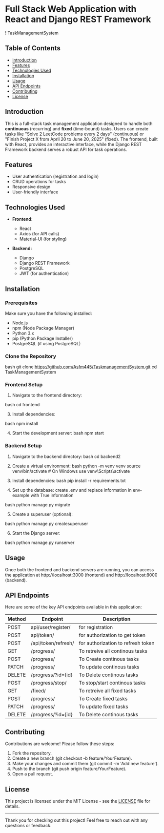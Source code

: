 # Full Stack Web Application with React and Django REST Framework

! TaskManagementSystem

## Table of Contents

- [Introduction](#introduction)
- [Features](#features)
- [Technologies Used](#technologies-used)
- [Installation](#installation)
- [Usage](#usage)
- [API Endpoints](#api-endpoints)
- [Contributing](#contributing)
- [License](#license)

## Introduction  

This is a full-stack task management application designed to handle both **continuous** (recurring) and **fixed** (time-bound) tasks. Users can create tasks like "Solve 2 LeetCode problems every 2 days" (continuous) or "Finish Project X from April 20 to June 20, 2025" (fixed). The frontend, built with React, provides an interactive interface, while the Django REST Framework backend serves a robust API for task operations.


## Features

- User authentication (registration and login)
- CRUD operations for tasks
- Responsive design
- User-friendly interface

## Technologies Used

- **Frontend:**
  - React
  - Axios (for API calls)
  - Material-UI (for styling)

- **Backend:**
  - Django
  - Django REST Framework
  - PostgreSQL
  - JWT (for authentication)

## Installation

### Prerequisites

Make sure you have the following installed:

- Node.js
- npm (Node Package Manager)
- Python 3.x
- pip (Python Package Installer)
- PostgreSQL (if using PostgreSQL)

### Clone the Repository
bash
git clone https://github.com/Asfm445/TaskmanagementSystem.git
cd TaskManagementSystem

### Frontend Setup

1. Navigate to the frontend directory:

bash cd frontend
   

3. Install dependencies:

bash npm install

4. Start the development server:
bash npm start
### Backend Setup

1. Navigate to the backend directory:
  bash cd backend2
2. Create a virtual environment:
bash
   python -m venv venv
   source venv/bin/activate  # On Windows use venv\Scripts\activate
3. Install dependencies:
bash
   pip install -r requirements.txt
   

4. Set up the database:
   create .env and replace information in env-example with True information

   
bash
   python manage.py migrate
   

5. Create a superuser (optional):

   
bash
   python manage.py createsuperuser
   

6. Start the Django server:

   
bash
   python manage.py runserver
   

## Usage

Once both the frontend and backend servers are running, you can access the application at http://localhost:3000 (frontend) and http://localhost:8000 (backend).

## API Endpoints

Here are some of the key API endpoints available in this application:

| Method | Endpoint                  | Description                       |
|--------|---------------------------|-----------------------------------|
| POST    | api/user/register/    | for registration          |
| POST   | api/token/            | for authorization  to get token          |
| POST    | /api/token/refresh/   | for authorization to refresh token         |
| GET    | /progress/             | To retreive all continous tasks          |
| POST | /progress/               | To Create continous tasks           |
| PATCH | /progress/              | To update  continous tasks         | note: data should contain id others optional
| DELETE | /progress/?id={id}     | To Delete continous tasks         |
| POST | /progress/stop/          | To stop/start continous tasks        | note: data contain only id and stop stop=True to stop and False to start
| GET    | /fixed/             | To retreive all fixed tasks          |
| POST | /progress/               | To Create fixed tasks           |
| PATCH | /progress/              | To update  fixed tasks         | note: data should contain id others optional
| DELETE | /progress/?id={id}     | To Delete continous tasks         |

## Contributing

Contributions are welcome! Please follow these steps:

1. Fork the repository.
2. Create a new branch (git checkout -b feature/YourFeature).
3. Make your changes and commit them (git commit -m 'Add new feature').
4. Push to the branch (git push origin feature/YourFeature).
5. Open a pull request.

## License

This project is licensed under the MIT License - see the [LICENSE](LICENSE) file for details.

---

Thank you for checking out this project! Feel free to reach out with any questions or feedback.

